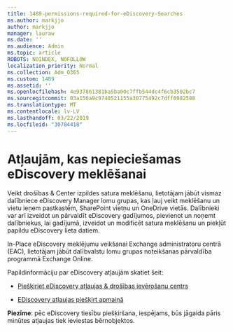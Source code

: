 ```yaml
---
title: 1489-permissions-required-for-eDiscovery-Searches
ms.author: markjjo
author: markjjo
manager: lauraw
ms.date: ''
ms.audience: Admin
ms.topic: article
ROBOTS: NOINDEX, NOFOLLOW
localization_priority: Normal
ms.collection: Adm_O365
ms.custom: 1489
ms.assetid: ''
ms.openlocfilehash: 4e937861381ba5ba00c7ffb544dc4f6cb3502bc7
ms.sourcegitcommit: 03a156a9c9740521155a30775492c7dff0982588
ms.translationtype: MT
ms.contentlocale: lv-LV
ms.lasthandoff: 03/22/2019
ms.locfileid: "30784418"
---
```

# <a name="permissions-required-for-ediscovery-searches"></a>Atļaujām, kas nepieciešamas eDiscovery meklēšanai

Veikt drošības & Center izpildes satura meklēšanu, lietotājam jābūt vismaz dalībniece eDiscovery Manager lomu grupas, kas ļauj veikt meklēšanu un vietu ieņem pastkastēm, SharePoint vietņu un OneDrive vietās. Dalībnieki var arī izveidot un pārvaldīt eDiscovery gadījumos, pievienot un noņemt dalībniekus, lai gadījumā, izveidot un modificēt satura meklēšanu un piekļūt papildu eDiscovery lieta datiem.

In-Place eDiscovery meklējumu veikšanai Exchange administratoru centrā (EAC), lietotājam jābūt dalībvalstu lomu grupas noteikšanas pārvaldība programmā Exchange Online.

Papildinformāciju par eDiscovery atļaujām skatiet šeit: 

- [Piešķiriet eDiscovery atļaujas & drošības ievērošanu centrs](https://docs.microsoft.com/office365/securitycompliance/assign-ediscovery-permissions)

- [EDiscovery atļaujas piešķirt apmaiņā](https://docs.microsoft.com/exchange/security-and-compliance/in-place-ediscovery/assign-ediscovery-permissions)

**Piezīme**: pēc eDiscovery tiesību piešķiršana, iespējams, būs jāgaida pāris minūtes atļaujas tiek ieviestas bērnobjektos.
